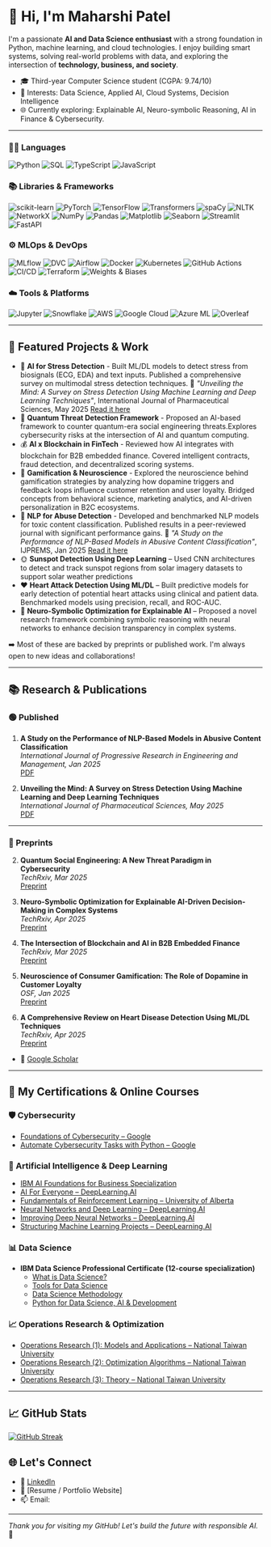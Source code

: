 # 👋 Hi, I'm Maharshi Patel

I'm a passionate **AI and Data Science enthusiast** with a strong foundation in Python, machine learning, and cloud technologies. I enjoy building smart systems, solving real-world problems with data, and exploring the intersection of **technology, business, and society**.

- 🎓 Third-year Computer Science student (CGPA: 9.74/10)
- 🤖 Interests: Data Science, Applied AI, Cloud Systems, Decision Intelligence
- 🌐 Currently exploring: Explainable AI, Neuro-symbolic Reasoning, AI in Finance & Cybersecurity.

---

### 👨‍💻 Languages
![Python](https://img.shields.io/badge/Python-3776AB?style=flat&logo=python&logoColor=white) 
![SQL](https://img.shields.io/badge/SQL-003B57?style=flat&logo=postgresql&logoColor=white)
![TypeScript](https://img.shields.io/badge/TypeScript-3178C6?style=flat&logo=typescript&logoColor=white) 
![JavaScript](https://img.shields.io/badge/JavaScript-F7DF1E?style=flat&logo=javascript&logoColor=black) 


### 📚 Libraries & Frameworks
![scikit-learn](https://img.shields.io/badge/scikit--learn-F7931E?style=flat&logo=scikit-learn&logoColor=white)
![PyTorch](https://img.shields.io/badge/PyTorch-EE4C2C?style=flat&logo=PyTorch&logoColor=white)
![TensorFlow](https://img.shields.io/badge/TensorFlow-FF6F00?style=flat&logo=tensorflow&logoColor=white)
![Transformers](https://img.shields.io/badge/Transformers-000000?style=flat&logo=huggingface&logoColor=yellow)
![spaCy](https://img.shields.io/badge/spaCy-09A3D5?style=flat)
![NLTK](https://img.shields.io/badge/NLTK-009688?style=flat)
![NetworkX](https://img.shields.io/badge/NetworkX-1F77B4?style=flat)
![NumPy](https://img.shields.io/badge/NumPy-013243?style=flat&logo=numpy)
![Pandas](https://img.shields.io/badge/Pandas-150458?style=flat&logo=pandas)
![Matplotlib](https://img.shields.io/badge/Matplotlib-11557C?style=flat)
![Seaborn](https://img.shields.io/badge/Seaborn-2E4053?style=flat)
![Streamlit](https://img.shields.io/badge/Streamlit-FF4B4B?style=flat&logo=streamlit)
![FastAPI](https://img.shields.io/badge/FastAPI-009688?style=flat&logo=fastapi&logoColor=white)

### ⚙️ MLOps & DevOps
![MLflow](https://img.shields.io/badge/MLflow-0072C6?style=flat)
![DVC](https://img.shields.io/badge/DVC-945DD6?style=flat)
![Airflow](https://img.shields.io/badge/Apache%20Airflow-017CEE?style=flat&logo=apacheairflow&logoColor=white)
![Docker](https://img.shields.io/badge/Docker-2496ED?style=flat&logo=docker&logoColor=white)
![Kubernetes](https://img.shields.io/badge/Kubernetes-326CE5?style=flat&logo=kubernetes&logoColor=white)
![GitHub Actions](https://img.shields.io/badge/GitHub%20Actions-2088FF?style=flat&logo=githubactions&logoColor=white)
![CI/CD](https://img.shields.io/badge/CI/CD-6C3483?style=flat)
![Terraform](https://img.shields.io/badge/Terraform-7B42BC?style=flat&logo=terraform&logoColor=white)
![Weights & Biases](https://img.shields.io/badge/W%26B-FFBE00?style=flat&logo=weightsandbiases&logoColor=black)

### ☁️ Tools & Platforms
![Jupyter](https://img.shields.io/badge/Jupyter-F37626?style=flat&logo=jupyter&logoColor=white)
![Snowflake](https://img.shields.io/badge/Snowflake-29B5E8?style=flat&logo=snowflake&logoColor=white)
![AWS](https://img.shields.io/badge/AWS-232F3E?style=flat&logo=amazonaws&logoColor=white)
![Google Cloud](https://img.shields.io/badge/GCP-4285F4?style=flat&logo=googlecloud&logoColor=white)
![Azure ML](https://img.shields.io/badge/Azure%20ML-0078D4?style=flat&logo=microsoftazure&logoColor=white)
![Overleaf](https://img.shields.io/badge/Overleaf-47A141?style=flat&logo=overleaf&logoColor=white)

---

## 📌 Featured Projects & Work

- 🧠 **AI for Stress Detection** - Built ML/DL models to detect stress from biosignals (ECG, EDA) and text inputs. Published a comprehensive survey on multimodal stress detection techniques.
  📄 *"Unveiling the Mind: A Survey on Stress Detection Using Machine Learning and Deep Learning Techniques"*, International Journal of Pharmaceutical Sciences, May 2025  [Read it here](https://www.doi.org/10.5281/zenodo.15421033)
- 🔐 **Quantum Threat Detection Framework** - Proposed an AI-based framework to counter quantum-era social engineering threats.Explores cybersecurity risks at the intersection of AI and quantum computing.
- 💰 **AI x Blockchain in FinTech** - Reviewed how AI integrates with blockchain for B2B embedded finance. Covered intelligent contracts, fraud detection, and decentralized scoring systems.
- 🧬 **Gamification & Neuroscience** - Explored the neuroscience behind gamification strategies by analyzing how dopamine triggers and feedback loops influence customer retention and user loyalty. Bridged concepts from behavioral science, marketing analytics, and AI-driven personalization in B2C ecosystems.
- 🧾 **NLP for Abuse Detection** - Developed and benchmarked NLP models for toxic content classification. Published results in a peer-reviewed journal with significant performance gains.
  📄 *"A Study on the Performance of NLP-Based Models in Abusive Content Classification"*, IJPREMS, Jan 2025   [Read it here](https://www.doi.org/10.58257/IJPREMS38262)
- 🌞 **Sunspot Detection Using Deep Learning** – Used CNN architectures to detect and track sunspot regions from solar imagery datasets to support solar weather predictions
- ❤️ **Heart Attack Detection Using ML/DL** – Built predictive models for early detection of potential heart attacks using clinical and patient data. Benchmarked models using precision, recall, and ROC-AUC.
- 🧠 **Neuro-Symbolic Optimization for Explainable AI** – Proposed a novel research framework combining symbolic reasoning with neural networks to enhance decision transparency in complex systems.

➡️ Most of these are backed by preprints or published work. I'm always open to new ideas and collaborations!

---

## 📚 Research & Publications

### 🟢 Published
1. **A Study on the Performance of NLP-Based Models in Abusive Content Classification**  
   _International Journal of Progressive Research in Engineering and Management, Jan 2025_  
   [PDF](https://www.doi.org/10.58257/IJPREMS38262)
   
2. **Unveiling the Mind: A Survey on Stress Detection Using Machine Learning and Deep Learning Techniques**  
   _International Journal of Pharmaceutical Sciences, May 2025_  
   [PDF](https://www.doi.org/10.5281/zenodo.15421033)
---

### 🔬 Preprints

2. **Quantum Social Engineering: A New Threat Paradigm in Cybersecurity**  
   _TechRxiv, Mar 2025_  
   [Preprint](https://doi.org/10.36227/techrxiv.174363042.22068772/v1)

3. **Neuro-Symbolic Optimization for Explainable AI-Driven Decision-Making in Complex Systems**  
   _TechRxiv, Apr 2025_  
   [Preprint](https://doi.org/10.36227/techrxiv.174431322.29730206/v1)

4. **The Intersection of Blockchain and AI in B2B Embedded Finance**  
   _TechRxiv, Mar 2025_  
   [Preprint](https://doi.org/10.36227/techrxiv.174431344.40887416/v1)

5. **Neuroscience of Consumer Gamification: The Role of Dopamine in Customer Loyalty**  
   _OSF, Jan 2025_  
   [Preprint](https://papers.ssrn.com/sol3/papers.cfm?abstract_id=5105373)

6. **A Comprehensive Review on Heart Disease Detection Using ML/DL Techniques**  
   _TechRxiv, Apr 2025_  
   [Preprint](https://doi.org/10.36227/techrxiv.174494889.99688489/v1)
   
- 🧠 [Google Scholar](https://scholar.google.com/citations?user=DSbcK-kAAAAJ&hl=en)
---

## 📜 My Certifications & Online Courses

### 🛡️ Cybersecurity
- [Foundations of Cybersecurity – Google](https://www.coursera.org/account/accomplishments/certificate/CEHENRNCPGTZ)  
- [Automate Cybersecurity Tasks with Python – Google](https://www.coursera.org/account/accomplishments/certificate/CEHENRNCPGTZ)

### 🤖 Artificial Intelligence & Deep Learning
- [IBM AI Foundations for Business Specialization](https://www.coursera.org/account/accomplishments/specialization/certificate/MD2J2FJ2ID1L)  
- [AI For Everyone – DeepLearning.AI](https://www.coursera.org/account/accomplishments/certificate/B7662S6TIOWL)  
- [Fundamentals of Reinforcement Learning – University of Alberta](https://www.coursera.org/account/accomplishments/certificate/PNRD2S7A64YH)  
- [Neural Networks and Deep Learning – DeepLearning.AI](https://www.coursera.org/account/accomplishments/certificate/DCW8TGUV9DQS)  
- [Improving Deep Neural Networks – DeepLearning.AI](https://www.coursera.org/account/accomplishments/certificate/A5P8ARITV3GU)  
- [Structuring Machine Learning Projects – DeepLearning.AI](https://www.coursera.org/account/accomplishments/certificate/WLJVZ0EY3T84)

### 📊 Data Science
- **IBM Data Science Professional Certificate (12-course specialization)**
  - [What is Data Science?](https://www.coursera.org/account/accomplishments/certificate/B52F8CJKE09O)  
  - [Tools for Data Science](https://www.coursera.org/account/accomplishments/certificate/SQT4BS1XU3JG)  
  - [Data Science Methodology](https://www.coursera.org/account/accomplishments/certificate/37626SZTSBHB)  
  - [Python for Data Science, AI & Development](https://coursera.org/verify/6D344GLRMMOM)
 
### 📈 Operations Research & Optimization
- [Operations Research (1): Models and Applications – National Taiwan University](https://coursera.org/verify/8UPU69JSV6H2)
- [Operations Research (2): Optimization Algorithms – National Taiwan University](https://coursera.org/verify/MIQS96YOBYYY)
- [Operations Research (3): Theory – National Taiwan University](https://coursera.org/verify/EFX3R1QUEMDA)


---
## 📈 GitHub Stats

[![GitHub Streak](https://github-readme-streak-stats.herokuapp.com?user=Maharshii5&theme=highcontrast)](https://git.io/streak-stats)


## 🌐 Let's Connect

- 💼 [LinkedIn](https://linkedin.com/in/YOUR-LINK)
- 🧾 [Resume / Portfolio Website]
- 📫 Email: 

---
_Thank you for visiting my GitHub! Let's build the future with responsible AI._ 🚀

